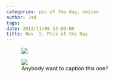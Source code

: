 ```yaml
---
categories: pic of the day, smiles
author: Jad
tags: 
date: 2013/11/05 13:00:00
title: Nov. 5, Pics of the Day
---
```

<figure>
<img src="/img/2013/11/05/img_5114_medium.jpg" />
<figcaption></figcaption>
</figure>

<figure>
<img src="/img/2013/11/05/img_5531_medium.jpg" />
<figcaption>Anybody want to caption this one?</figcaption>
</figure>

